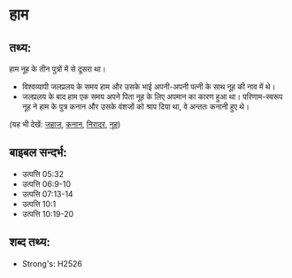 # हाम #

## तथ्य: ##

हाम नूह के तीन पुत्रों में से दूसरा था।

* विश्वव्यापी जलप्रलय के समय हाम और उसके भाई अपनी-अपनी पत्नी के साथ नूह की नाव में थे।
* जलप्रलय के बाद हाम एक समय अपने पिता नूह के लिए अपमान का कारण हुआ था। परिणाम-स्वरूप नूह ने हाम के पुत्र कनान और उसके वंशजों को श्राप दिया था, वे अन्ततः कनानी हुए थे।

(यह भी देखें: [जहाज](../ark.md), [कनान](../canaan.md), [निरादर](../dishonor.md), [नूह](../noah.md))

## बाइबल सन्दर्भ: ##

* उत्पत्ति 05:32
* उत्पत्ति 06:9-10
* उत्पत्ति 07:13-14
* उत्पत्ति 10:1
* उत्पत्ति 10:19-20

## शब्द तथ्य: ##

* Strong's: H2526
